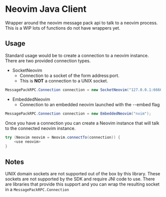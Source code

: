 # Neovim Java Client

Wrapper around the neovim message pack api to talk to a neovim process.
This is a WIP lots of functions do not have wrappers yet.

## Usage

Standard usage would be to create a connection to a neovim instance.
There are two provided connection types.

- SocketNeovim
    - Connection to a socket of the form address:port.
    - This is **NOT** a connection to a UNIX socket.
```java
MessagePackRPC.Connection connection = new SocketNeovim("127.0.0.1:6666");
```
- EmbeddedNeovim
    - Connection to an embedded neovim launched with the --embed flag
```java
MessagePackRPC.Connection connection = new EmbeddedNeovim("nvim");
```

Once you have a connection you can create a Neovim instance that will talk to the connected neovim instance.

```java
try (Neovim neovim = Neovim.connectTo(connection)) {
    <use neovim>
}
```

## Notes

UNIX domain sockets are not supported out of the box by this library.
These sockets are not supported by the SDK and require JNI code to use.
There are libraries that provide this support and you can wrap the resulting socket in a `MessagePackRPC.Connection`
